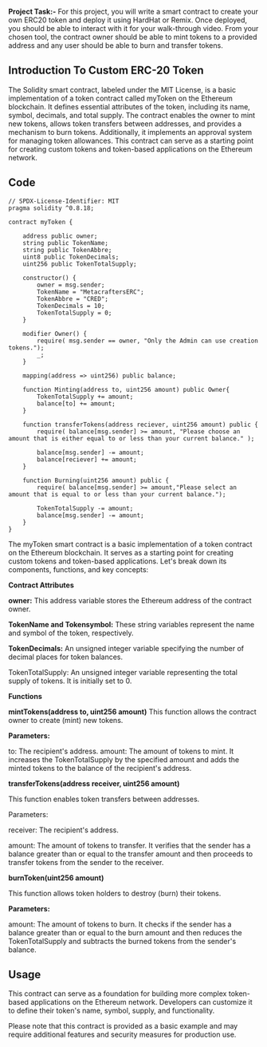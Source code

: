 **Project Task:-** For this project, you will write a smart contract to create your own ERC20 token and deploy it using HardHat or Remix. Once deployed, you should be able to interact with it for your walk-through video. From your chosen tool, the contract owner should be able to mint tokens to a provided address and any user should be able to burn and transfer tokens.

## Introduction To Custom ERC-20 Token

The Solidity smart contract, labeled under the MIT License, is a basic implementation of a token contract called myToken on the Ethereum blockchain. It defines essential attributes of the token, including its name, symbol, decimals, and total supply. The contract enables the owner to mint new tokens, allows token transfers between addresses, and provides a mechanism to burn tokens. Additionally, it implements an approval system for managing token allowances. This contract can serve as a starting point for creating custom tokens and token-based applications on the Ethereum network.

## Code 

```solidity
// SPDX-License-Identifier: MIT
pragma solidity ^0.8.18;

contract myToken {

    address public owner;
    string public TokenName;
    string public TokenAbbre;
    uint8 public TokenDecimals;
    uint256 public TokenTotalSupply;

    constructor() {
        owner = msg.sender;
        TokenName = "MetacraftersERC";
        TokenAbbre = "CRED";
        TokenDecimals = 10;
        TokenTotalSupply = 0;
    }

    modifier Owner() {
        require( msg.sender == owner, "Only the Admin can use creation tokens.");
        _;
    }

    mapping(address => uint256) public balance;

    function Minting(address to, uint256 amount) public Owner{
        TokenTotalSupply += amount;
        balance[to] += amount;
    }

    function transferTokens(address reciever, uint256 amount) public {
        require( balance[msg.sender] >= amount, "Please choose an amount that is either equal to or less than your current balance." );

        balance[msg.sender] -= amount;
        balance[reciever] += amount;
    }

    function Burning(uint256 amount) public {
        require( balance[msg.sender] >= amount,"Please select an amount that is equal to or less than your current balance.");

        TokenTotalSupply -= amount;
        balance[msg.sender] -= amount;
    }
}
```
The myToken smart contract is a basic implementation of a token contract on the Ethereum blockchain. It serves as a starting point for creating custom tokens and token-based applications. Let's break down its components, functions, and key concepts:

**Contract Attributes**

**owner:** This address variable stores the Ethereum address of the contract owner.

**TokenName and Tokensymbol:** These string variables represent the name and symbol of the token, respectively.

**TokenDecimals:** An unsigned integer variable specifying the number of decimal places for token balances.

TokenTotalSupply: An unsigned integer variable representing the total supply of tokens. It is initially set to 0.

**Functions**

**mintTokens(address to, uint256 amount)**
This function allows the contract owner to create (mint) new tokens.

**Parameters:**

to: The recipient's address.
amount: The amount of tokens to mint.
It increases the TokenTotalSupply by the specified amount and adds the minted tokens to the balance of the recipient's address.

**transferTokens(address receiver, uint256 amount)**

This function enables token transfers between addresses.

Parameters:

receiver: The recipient's address.

amount: The amount of tokens to transfer.
It verifies that the sender has a balance greater than or equal to the transfer amount and then proceeds to transfer tokens from the sender to the receiver.

**burnToken(uint256 amount)**

This function allows token holders to destroy (burn) their tokens.

**Parameters:**

amount: The amount of tokens to burn.
It checks if the sender has a balance greater than or equal to the burn amount and then reduces the TokenTotalSupply and subtracts the burned tokens from the sender's balance.

## Usage

This contract can serve as a foundation for building more complex token-based applications on the Ethereum network. Developers can customize it to define their token's name, symbol, supply, and functionality.

Please note that this contract is provided as a basic example and may require additional features and security measures for production use.

